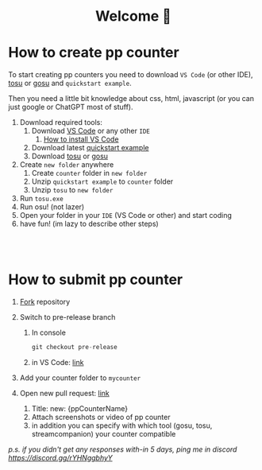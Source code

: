 <h1 align="center">Welcome 👋</h1>

# How to create pp counter

To start creating pp counters you need to download `VS Code` (or other IDE), [tosu](KotRikD/tosu/releases) or [gosu](l3lackShark/gosumemory/releases) and `quickstart example`.

Then you need a little bit knowledge about css, html, javascript (or you can just google or ChatGPT most of stuff).

1. Download required tools:
    1. Download [VS Code](https://code.visualstudio.com/download) or any other `IDE`
        1. [How to install VS Code](https://www.youtube.com/watch?v=JPZsB_6yHVo)
    2. Download latest [quickstart example](/releases)
    3. Download [tosu](KotRikD/tosu/releases) or [gosu](l3lackShark/gosumemory/releases)
2. Create `new folder` anywhere
    1. Create `counter` folder in `new folder`
    2. Unzip `quickstart example` to `counter` folder
    2. Unzip `tosu` to `new folder`
3. Run `tosu.exe`
4. Run osu! (not lazer)
5. Open your folder in your `IDE` (VS Code or other) and start coding
6. have fun! (im lazy to describe other steps)


<br />
<br />


# How to submit pp counter

1. [Fork](/fork) repository
2. Switch to pre-release branch

    1. In console
        ```js
        git checkout pre-release
        ```
    2. in VS Code: [link](https://www.youtube.com/watch?v=H5BLEPhqxe8)
3. Add your counter folder to `mycounter`
4. Open new pull request: [link](/pulls)
    1. Title: new: {ppCounterName}
    2. Attach screenshots or video of pp counter
    3. in addition you can specify with which tool (gosu, tosu, streamcompanion) your counter compatible

*p.s. if you didn't get any responses with-in 5 days, ping me in discord https://discord.gg/rYHNggbhyY*
